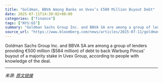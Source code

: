 ```yaml
---
title: "Goldman, BBVA Among Banks on Uvex’s €500 Million Buyout Debt"
date: 2025-07-11T14:39:02+08:00
categories: ["finance"]
tags: ["NYS:GS"]
summary: "Goldman Sachs Group Inc. and BBVA SA are among a group of lenders providing €500 million ($584 million) of debt to back Warburg Pincus’ buyout of a majority stake in Uvex Group, according to people wi"
source_url: "https://www.bloomberg.com/news/articles/2025-07-11/goldman-bbva-among-banks-on-uvex-s-500-million-buyout-debt"
---
```


Goldman Sachs Group Inc. and BBVA SA are among a group of lenders providing €500 million ($584 million) of debt to back Warburg Pincus’ buyout of a majority stake in Uvex Group, according to people with knowledge of the deal.

---

*来源: [原文链接](https://www.bloomberg.com/news/articles/2025-07-11/goldman-bbva-among-banks-on-uvex-s-500-million-buyout-debt)*
